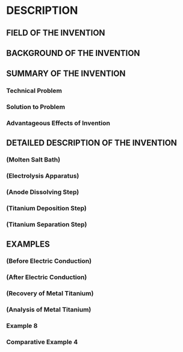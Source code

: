 # DESCRIPTION

## FIELD OF THE INVENTION

## BACKGROUND OF THE INVENTION

## SUMMARY OF THE INVENTION

### Technical Problem

### Solution to Problem

### Advantageous Effects of Invention

## DETAILED DESCRIPTION OF THE INVENTION

### (Molten Salt Bath)

### (Electrolysis Apparatus)

### (Anode Dissolving Step)

### (Titanium Deposition Step)

### (Titanium Separation Step)

## EXAMPLES

### (Before Electric Conduction)

### (After Electric Conduction)

### (Recovery of Metal Titanium)

### (Analysis of Metal Titanium)

### Example 8

### Comparative Example 4

